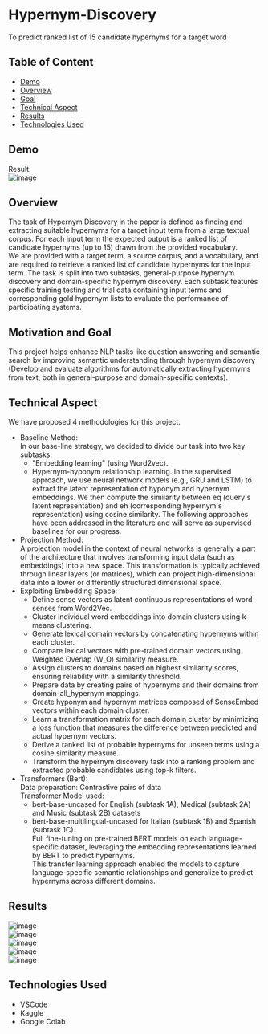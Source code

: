 # Hypernym-Discovery
To predict ranked list of 15 candidate hypernyms for a target word


## Table of Content
  * [Demo](#demo)
  * [Overview](#overview)
  * [Goal](#goal)
  * [Technical Aspect](#technical-aspect)
  * [Results](#results)
  * [Technologies Used](#technologies-used)

## Demo
Result:  
![image](https://github.com/Sagnick0907/Hypernym-Discovery/assets/76872499/75dc1c44-bafb-4962-94ef-6a630296bb27)

## Overview  
The task of Hypernym Discovery in the paper is defined as finding and extracting suitable hypernyms for a target input term from a large textual corpus. For each input term the expected output is a ranked list of candidate hypernyms (up to 15) drawn from the provided vocabulary.  
We are provided with a target term, a source corpus, and a vocabulary, and are required to retrieve a ranked list of candidate hypernyms for the input term. The task is split into two subtasks, general-purpose hypernym discovery and domain-specific hypernym discovery. Each subtask features specific training testing and trial data containing input terms and corresponding gold hypernym lists to evaluate the performance of participating systems.

## Motivation and Goal  
This project helps enhance NLP tasks like question answering and semantic search by improving semantic understanding through hypernym discovery (Develop and evaluate algorithms for automatically extracting hypernyms from text, both in general-purpose and domain-specific contexts).  

## Technical Aspect  

We have proposed 4 methodologies for this project.  
- Baseline Method:  
   In our base-line strategy, we decided to divide our task into two key subtasks:
  - "Embedding learning" (using Word2vec).
  - Hypernym-hyponym relationship learning.
    In the supervised approach, we use neural network models (e.g., GRU and LSTM) to extract the latent representation of hyponym and hypernym embeddings. We then compute the similarity between eq (query's latent representation) and eh (corresponding hypernym's representation) using cosine similarity. The following approaches have been addressed in the literature and will serve as supervised baselines for our progress.  
- Projection Method:  
  A projection model in the context of neural networks is generally a part of the architecture that involves transforming input data (such as embeddings) into a new space. This transformation is typically achieved through linear layers (or matrices), which can project high-dimensional data into a lower or differently structured dimensional space.
- Exploiting Embedding Space:  
  - Define sense vectors as latent continuous representations of word senses from Word2Vec.
  - Cluster individual word embeddings into domain clusters using k-means clustering.
  - Generate lexical domain vectors by concatenating hypernyms within each cluster.
  - Compare lexical vectors with pre-trained domain vectors using Weighted Overlap (W_O) similarity measure.
  - Assign clusters to domains based on highest similarity scores, ensuring reliability with a similarity threshold.
  - Prepare data by creating pairs of hypernyms and their domains from domain-all_hypernym mappings.
  - Create hyponym and hypernym matrices composed of SenseEmbed vectors within each domain cluster.
  - Learn a transformation matrix for each domain cluster by minimizing a loss function that measures the difference between predicted and actual hypernym vectors.
  - Derive a ranked list of probable hypernyms for unseen terms using a cosine similarity measure.
  - Transform the hypernym discovery task into a ranking problem and extracted probable candidates using top-k filters.
- Transformers (Bert):  
  Data preparation: Contrastive pairs of data  
  Transformer Model used:   
  - bert-base-uncased for English (subtask 1A), Medical (subtask 2A) and Music (subtask 2B) datasets   
  - bert-base-multilingual-uncased for Italian (subtask 1B) and Spanish (subtask 1C).  
  Full fine-tuning on pre-trained BERT models on each language-specific dataset, leveraging the embedding representations learned by BERT to predict hypernyms.   
  This transfer learning approach enabled the models to capture language-specific semantic relationships and generalize to predict hypernyms across different domains.  


## Results  
![image](https://github.com/Sagnick0907/Hypernym-Discovery/assets/76872499/d64bd90b-5f4c-49d8-837b-c21daf7661d5)  
![image](https://github.com/Sagnick0907/Hypernym-Discovery/assets/76872499/d2c6e9c2-42b8-4278-883c-0c75ff93e91a)  
![image](https://github.com/Sagnick0907/Hypernym-Discovery/assets/76872499/a9916a54-8f09-446e-ad0e-478b56739628)  
![image](https://github.com/Sagnick0907/Hypernym-Discovery/assets/76872499/bc5eaeea-b62c-469b-a3eb-5a04a2251510)  
![image](https://github.com/Sagnick0907/Hypernym-Discovery/assets/76872499/bd51db40-88e5-473d-ae77-9aa79f178012)  



## Technologies Used
- VSCode
- Kaggle
- Google Colab
